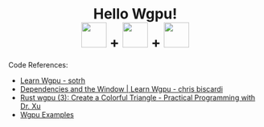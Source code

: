 <h1 align="center">Hello Wgpu!
</br>
<a href="https://www.rust-lang.org/"><img src="https://simpleicons.org/icons/rust.svg" width="50px" height="50px"/></a>
+
<a href="https://www.rust-lang.org/what/wasm"><img src="https://simpleicons.org/icons/webassembly.svg" width="50px" height="50px"/></a>
+
<a href="https://wgpu.rs/"><img src="https://wgpu.rs/logo.min.svg" width="50px" height="50px"/></a>
</h1>



Code References:
- [Learn Wgpu - sotrh](https://sotrh.github.io/learn-wgpu/beginner/tutorial1-window/)
- [Dependencies and the Window | Learn Wgpu - chris biscardi](https://www.youtube.com/watch?v=knmuobQFNmM&list=PLWtPciJ1UMuBs_3G-jFrMJnM5ZMKgl37H)
- [Rust wgpu (3): Create a Colorful Triangle - Practical Programming with Dr. Xu](https://www.youtube.com/watch?v=hOojFOho_lI&list=PL_UrKDEhALdJS0VrLPn7dqC5A4W1vCAUT&index=3)
- [Wgpu Examples](https://github.com/gfx-rs/wgpu/tree/trunk/examples)
